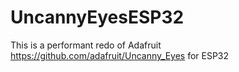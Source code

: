# UncannyEyesESP32
This is a performant redo of Adafruit https://github.com/adafruit/Uncanny_Eyes  for  ESP32
